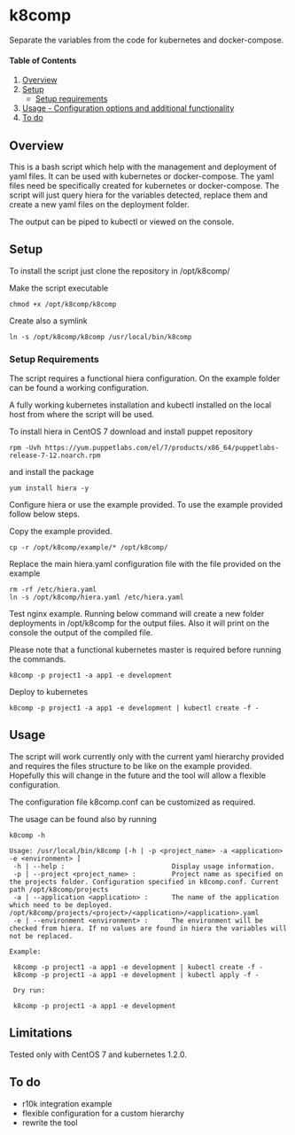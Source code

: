 # k8comp

Separate the variables from the code for kubernetes and docker-compose.

#### Table of Contents

1. [Overview](#overview)
2. [Setup](#setup)
    * [Setup requirements](#setup-requirements)
3. [Usage - Configuration options and additional functionality](#usage)
4. [To do](#to-do)

## Overview

This is a bash script which help with the management and deployment of yaml files. It can be used with kubernetes or docker-compose.
The yaml files need be specifically created for kubernetes or docker-compose.
The script will just query hiera for the variables detected, replace them and create a new yaml files on the deployment folder.

The output can be piped to kubectl or viewed on the console.

## Setup

To install the script just clone the repository in /opt/k8comp/

Make the script executable
```
chmod +x /opt/k8comp/k8comp
```
Create also a symlink
```
ln -s /opt/k8comp/k8comp /usr/local/bin/k8comp
```
### Setup Requirements

The script requires a functional hiera configuration. On the example folder can be found a working configuration.

A fully working kubernetes installation and kubectl installed on the local host from where the script will be used.

To install hiera in CentOS 7 download and install puppet repository
```
rpm -Uvh https://yum.puppetlabs.com/el/7/products/x86_64/puppetlabs-release-7-12.noarch.rpm
```
and install the package
```
yum install hiera -y
```
Configure hiera or use the example provided. To use the example provided follow below steps.

Copy the example provided.
```
cp -r /opt/k8comp/example/* /opt/k8comp/
```
Replace the main hiera.yaml configuration file with the file provided on the example
```
rm -rf /etc/hiera.yaml
ln -s /opt/k8comp/hiera.yaml /etc/hiera.yaml
```

Test nginx example. Running below command will create a new folder deployments in /opt/k8comp for the output files. Also it will print on the console the output of the compiled file.

Please note that a functional kubernetes master is required before running the commands.
```
k8comp -p project1 -a app1 -e development
```
Deploy to kubernetes
```
k8comp -p project1 -a app1 -e development | kubectl create -f -
```

## Usage

The script will work currently only with the current yaml hierarchy provided and requires the files structure to be like on the example provided. Hopefully this will change in the future and the tool will allow a flexible configuration.

The configuration file k8comp.conf can be customized as required.

The usage can be found also by running
```
k8comp -h
```
```
Usage: /usr/local/bin/k8comp [-h | -p <project_name> -a <application> -e <environment> ]
 -h | --help :                           Display usage information.
 -p | --project <project_name> :         Project name as specified on the projects folder. Configuration specified in k8comp.conf. Current path /opt/k8comp/projects
 -a | --application <application> :      The name of the application which need to be deployed. /opt/k8comp/projects/<project>/<application>/<application>.yaml
 -e | --environment <environment> :      The environment will be checked from hiera. If no values are found in hiera the variables will not be replaced.

Example:

 k8comp -p project1 -a app1 -e development | kubectl create -f -
 k8comp -p project1 -a app1 -e development | kubectl apply -f -

 Dry run:

 k8comp -p project1 -a app1 -e development
```

## Limitations

Tested only with CentOS 7 and kubernetes 1.2.0.

## To do

* r10k integration example
* flexible configuration for a custom hierarchy
* rewrite the tool
